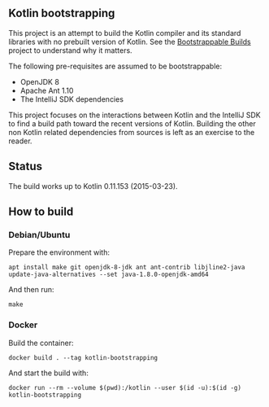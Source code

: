 Kotlin bootstrapping
--------------------

This project is an attempt to build the Kotlin compiler and its standard
libraries with no prebuilt version of Kotlin. See the
[Bootstrappable Builds](https://bootstrappable.org) project to understand
why it matters.

The following pre-requisites are assumed to be bootstrappable:
* OpenJDK 8
* Apache Ant 1.10
* The IntelliJ SDK dependencies

This project focuses on the interactions between Kotlin and the IntelliJ SDK
to find a build path toward the recent versions of Kotlin. Building the other
non Kotlin related dependencies from sources is left as an exercise to the
reader.


## Status

The build works up to Kotlin 0.11.153 (2015-03-23).


## How to build

### Debian/Ubuntu

Prepare the environment with:

    apt install make git openjdk-8-jdk ant ant-contrib libjline2-java
    update-java-alternatives --set java-1.8.0-openjdk-amd64

And then run:

    make

### Docker

Build the container:

    docker build . --tag kotlin-bootstrapping

And start the build with:

    docker run --rm --volume $(pwd):/kotlin --user $(id -u):$(id -g) kotlin-bootstrapping
